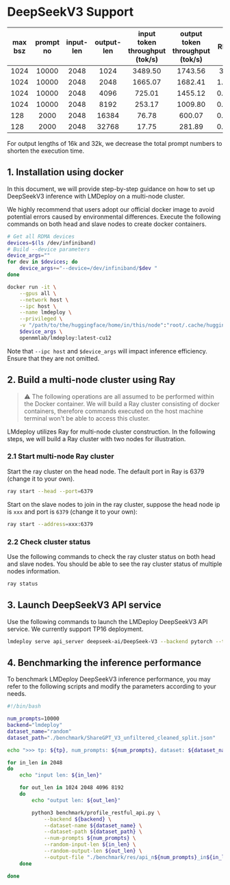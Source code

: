 # DeepSeekV3 Support

| max bsz | prompt no | input-len | output-len | input token throughput (tok/s) | output token throughput (tok/s) | RPS  |
| ------- | :-------: | :-------: | :--------: | :----------------------------: | :-----------------------------: | :--: |
| 1024    |   10000   |   2048    |    1024    |            3489.50             |             1743.56             | 3.4  |
| 1024    |   10000   |   2048    |    2048    |            1665.07             |             1682.41             | 1.62 |
| 1024    |   10000   |   2048    |    4096    |             725.01             |             1455.12             | 0.71 |
| 1024    |   10000   |   2048    |    8192    |             253.17             |             1009.80             | 0.25 |
| 128     |   2000    |   2048    |   16384    |             76.78              |             600.07              | 0.07 |
| 128     |   2000    |   2048    |   32768    |             17.75              |             281.89              | 0.02 |

For output lengths of 16k and 32k, we decrease the total prompt numbers to shorten the execution time.

## 1. Installation using docker

In this document, we will provide step-by-step guidance on how to set up DeepSeekV3 inference with LMDeploy on a multi-node cluster.

We highly recommend that users adopt our official docker image to avoid potential errors caused by environmental differences. Execute the following commands on both head and slave nodes to create docker containers.

```bash
# Get all RDMA devices
devices=$(ls /dev/infiniband)
# Build --device parameters
device_args=""
for dev in $devices; do
    device_args+="--device=/dev/infiniband/$dev "
done

docker run -it \
    --gpus all \
    --network host \
    --ipc host \
    --name lmdeploy \
    --privileged \
    -v "/path/to/the/huggingface/home/in/this/node":"root/.cache/huggingface" \
    $device_args \
    openmmlab/lmdeploy:latest-cu12
```

Note that `--ipc host` and `$device_args` will impact inference efficiency. Ensure that they are not omitted.

## 2. Build a multi-node cluster using Ray

> :warning: The following operations are all assumed to be performed within the Docker container.
> We will build a Ray cluster consisting of docker containers, therefore commands executed on the host machine terminal won't be able to access this cluster.

LMdeploy utilizes Ray for multi-node cluster construction. In the following steps, we will build a Ray cluster with two nodes for illustration.

### 2.1 Start multi-node Ray cluster

Start the ray cluster on the head node. The default port in Ray is 6379 (change it to your own).

```bash
ray start --head --port=6379
```

Start on the slave nodes to join in the ray cluster, suppose the head node ip is `xxx` and port is `6379` (change it to your own):

```bash
ray start --address=xxx:6379
```

### 2.2 Check cluster status

Use the following commands to check the ray cluster status on both head and slave nodes. You should be able to see the ray cluster status of multiple nodes information.

```bash
ray status
```

## 3. Launch DeepSeekV3 API service

Use the following commands to launch the LMDeploy DeepSeekV3 API service. We currently support TP16 deployment.

```bash
lmdeploy serve api_server deepseek-ai/DeepSeek-V3 --backend pytorch --tp 16
```

## 4. Benchmarking the inference performance

To benchmark LMDeploy DeepSeekV3 inference performance, you may refer to the following scripts and modify the parameters according to your needs.

```bash
#!/bin/bash

num_prompts=10000
backend="lmdeploy"
dataset_name="random"
dataset_path="./benchmark/ShareGPT_V3_unfiltered_cleaned_split.json"

echo ">>> tp: ${tp}, num_prompts: ${num_prompts}, dataset: ${dataset_name}"

for in_len in 2048
do
    echo "input len: ${in_len}"

    for out_len in 1024 2048 4096 8192
    do
        echo "output len: ${out_len}"

        python3 benchmark/profile_restful_api.py \
            --backend ${backend} \
            --dataset-name ${dataset_name} \
            --dataset-path ${dataset_path} \
            --num-prompts ${num_prompts} \
            --random-input-len ${in_len} \
            --random-output-len ${out_len} \
            --output-file "./benchmark/res/api_n${num_prompts}_in${in_len}_out${out_len}_dsv3.csv"
    done

done

```
